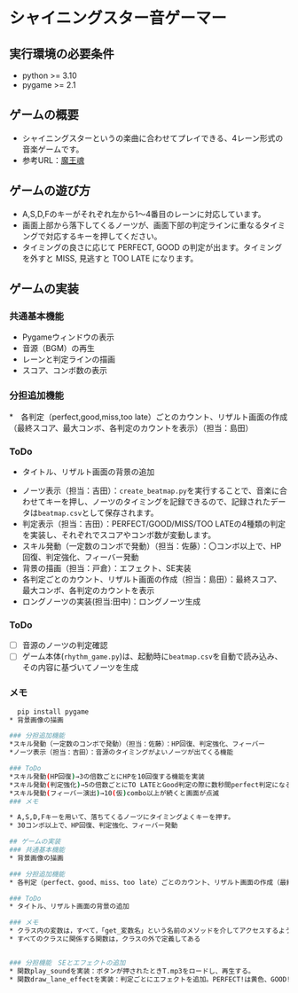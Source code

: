 # シャイニングスター音ゲーマー

## 実行環境の必要条件
* python >= 3.10
* pygame >= 2.1

## ゲームの概要
* シャイニングスターというの楽曲に合わせてプレイできる、4レーン形式の音楽ゲームです。
* 参考URL：[魔王魂](https://maou.audio/14_shining_star/)

## ゲームの遊び方
* A,S,D,Fのキーがそれぞれ左から1〜4番目のレーンに対応しています。
* 画面上部から落下してくるノーツが、画面下部の判定ラインに重なるタイミングで対応するキーを押してください。
* タイミングの良さに応じて PERFECT, GOOD の判定が出ます。タイミングを外すと MISS, 見逃すと TOO LATE になります。

## ゲームの実装
### 共通基本機能
* Pygameウィンドウの表示
* 音源（BGM）の再生
* レーンと判定ラインの描画
* スコア、コンボ数の表示

### 分担追加機能
*　各判定（perfect,good,miss,too late）ごとのカウント、リザルト画面の作成（最終スコア、最大コンボ、各判定のカウントを表示）（担当：島田）



### ToDo
- タイトル、リザルト画面の背景の追加
* ノーツ表示（担当：吉田）：`create_beatmap.py`を実行することで、音楽に合わせてキーを押し、ノーツのタイミングを記録できるので、記録されたデータは`beatmap.csv`として保存されます。
* 判定表示（担当：吉田）：PERFECT/GOOD/MISS/TOO LATEの4種類の判定を実装し、それぞれでスコアやコンボ数が変動します。
* スキル発動（一定数のコンボで発動）（担当：佐藤）：〇コンボ以上で、HP回復、判定強化、フィーバー発動
* 背景の描画（担当：戸倉）：エフェクト、SE実装
* 各判定ごとのカウント、リザルト画面の作成（担当：島田）：最終スコア、最大コンボ、各判定のカウントを表示
* ロングノーツの実装(担当:田中)：ロングノーツ生成


### ToDo
- [ ] 音源のノーツの判定確認
- [ ] ゲーム本体(`rhythm_game.py`)は、起動時に`beatmap.csv`を自動で読み込み、その内容に基づいてノーツを生成

### メモ
 ```bash
   pip install pygame
* 背景画像の描画

### 分担追加機能
*スキル発動（一定数のコンボで発動）（担当：佐藤）：HP回復、判定強化、フィーバー
*ノーツ表示（担当：吉田）：音源のタイミングがよいノーツが出てくる機能

### ToDo
*スキル発動(HP回復)→3の倍数ごとにHPを10回復する機能を実装
*スキル発動(判定強化)→5の倍数ごとにTO LATEとGood判定の際に数秒間perfect判定になるよう実装
*スキル発動(フィーバー演出)→10(仮)combo以上が続くと画面が点滅
### メモ

* A,S,D,Fキーを用いて、落ちてくるノーツにタイミングよくキーを押す。
* 30コンボ以上で、HP回復、判定強化、フィーバー発動

## ゲームの実装
### 共通基本機能
* 背景画像の描画

### 分担追加機能
* 各判定（perfect、good、miss、too late）ごとのカウント、リザルト画面の作成（最終スコア、最大コンボ、各判定のカウントを表示）（担当：島田）

### ToDo
* タイトル、リザルト画面の背景の追加

### メモ
* クラス内の変数は，すべて，「get_変数名」という名前のメソッドを介してアクセスするように設計してある
* すべてのクラスに関係する関数は，クラスの外で定義してある


### 分担機能　SEとエフェクトの追加
* 関数play_soundを実装：ボタンが押されたときT.mp3をロードし、再生する。
* 関数draw_lane_effectを実装：判定ごとにエフェクトを追加。PERFECT!は黄色、GOOD!は青、MISS!は赤、TOO LATE!は紫。